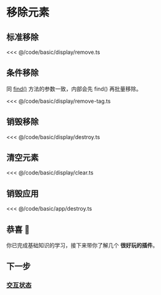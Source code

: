 <script setup>
import Case from '/component/Case.vue'
</script>

# 移除元素

## 标准移除

<<< @/code/basic/display/remove.ts

## 条件移除

同 [find()](/reference/property/find.md) 方法的参数一致，内部会先 find() 再批量移除。

<<< @/code/basic/display/remove-tag.ts

## 销毁移除

<<< @/code/basic/display/destroy.ts

## 清空元素

<<< @/code/basic/display/clear.ts

## 销毁应用

<<< @/code/basic/app/destroy.ts

## 恭喜 🎉

你已完成基础知识的学习，接下来带你了解几个 **很好玩的插件**。

## 下一步

### [交互状态](/guide/plugin/state)
